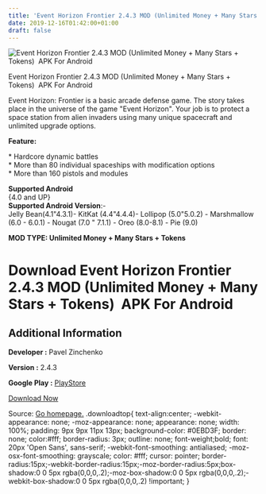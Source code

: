 ```yaml
---
title: 'Event Horizon Frontier 2.4.3 MOD (Unlimited Money + Many Stars + Tokens)  APK For Android'
date: 2019-12-16T01:42:00+01:00
draft: false
---
```


![Event Horizon Frontier 2.4.3 MOD (Unlimited Money + Many Stars + Tokens)  APK For Android](https://i2.wp.com/apkhome.net/wp-content/uploads/2019/11/Event-Horizon-Frontier.png "Event Horizon Frontier 2.4.3 MOD (Unlimited Money + Many Stars + Tokens)  APK For Android")

  

Event Horizon Frontier 2.4.3 MOD (Unlimited Money + Many Stars + Tokens)  APK For Android

Event Horizon: Frontier is a basic arcade defense game. The story takes place in the universe of the game "Event Horizon". Your job is to protect a space station from alien invaders using many unique spacecraft and unlimited upgrade options.

**Feature:**

\* Hardcore dynamic battles  
\* More than 80 individual spaceships with modification options  
\* More than 160 pistols and modules

**Supported Android**  
{4.0 and UP}  
**Supported Android Version**:-  
Jelly Bean(4.1"4.3.1)- KitKat (4.4"4.4.4)- Lollipop (5.0"5.0.2) - Marshmallow (6.0 - 6.0.1) - Nougat (7.0 " 7.1.1) - Oreo (8.0-8.1) - Pie (9.0)

**MOD TYPE: Unlimited Money + Many Stars + Tokens**

Download Event Horizon Frontier 2.4.3 MOD (Unlimited Money + Many Stars + Tokens)  APK For Android
===================================================================================================

Additional Information
----------------------

**Developer :** Pavel Zinchenko

**Version :** 2.4.3

**Google Play :** [PlayStore](https://play.google.com/store/apps/details?id=com.ZipasGames.Frontier)

  

[Download Now](https://store4app.co/post/event-horizon-frontier-2-4-3-mod-unlimited-money-many-stars-tokens-apk-for-android_1574619695)

  
Source: [Go homepage.](https://store4app.co/post/event-horizon-frontier-2-4-3-mod-unlimited-money-many-stars-tokens-apk-for-android_1574619695) .downloadtop{ text-align:center; -webkit-appearance: none; -moz-appearance: none; appearance: none; width: 100%; padding: 9px 9px 11px 13px; background-color: #0EBD3F; border: none; color:#fff; border-radius: 3px; outline: none; font-weight;bold; font: 20px 'Open Sans', sans-serif; -webkit-font-smoothing: antialiased; -moz-osx-font-smoothing: grayscale; color: #fff; cursor: pointer; border-radius:15px;-webkit-border-radius:15px;-moz-border-radius:5px;box-shadow:0 0 5px rgba(0,0,0,.2);-moz-box-shadow:0 0 5px rgba(0,0,0,.2);-webkit-box-shadow:0 0 5px rgba(0,0,0,.2) !important; }